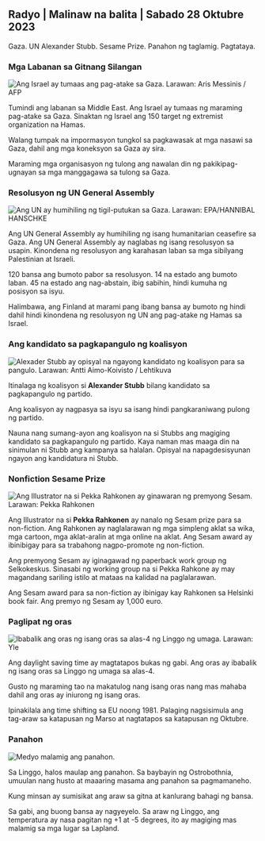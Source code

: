 ## Radyo \| Malinaw na balita \| Sabado 28 Oktubre 2023

Gaza. UN Alexander Stubb. Sesame Prize. Panahon ng taglamig. Pagtataya.

### Mga Labanan sa Gitnang Silangan

![Ang Israel ay tumaas ang pag-atake sa Gaza. Larawan: Aris Messinis / AFP](https://images.cdn.yle.fi/image/upload/c_crop,h_2880,w_5120,x_0,y_531/ar_1.7777777777777777,c_fill,g_faces,h_675/w_1_200.q_auto:eco/f_auto/fl_lossy/v1698410872/39-1192351653bb10bf0b47)

Tumindi ang labanan sa Middle East. Ang Israel ay tumaas ng maraming pag-atake sa Gaza. Sinaktan ng Israel ang 150 target ng extremist organization na Hamas.

Walang tumpak na impormasyon tungkol sa pagkawasak at mga nasawi sa Gaza, dahil ang mga koneksyon sa Gaza ay sira.

Maraming mga organisasyon ng tulong ang nawalan din ng pakikipag-ugnayan sa mga manggagawa sa tulong sa Gaza.

### Resolusyon ng UN General Assembly

![Ang UN ay humihiling ng tigil-putukan sa Gaza. Larawan: EPA/HANNIBAL HANSCHKE](https://images.cdn.yle.fi/image/upload/c_crop,h_3150,w_5600,x_0,y_268/ar_1.7777777777777777,c_fill,g_faces,h_6150/wd_faces,h_6105/wd_facesq_auto:eco/f_auto/fl_lossy/v1698499380/39-1192714653d0ab7d4d4c)

Ang UN General Assembly ay humihiling ng isang humanitarian ceasefire sa Gaza. Ang UN General Assembly ay naglabas ng isang resolusyon sa usapin. Kinondena ng resolusyon ang karahasan laban sa mga sibilyang Palestinian at Israeli.

120 bansa ang bumoto pabor sa resolusyon. 14 na estado ang bumoto laban. 45 na estado ang nag-abstain, ibig sabihin, hindi kumuha ng posisyon sa isyu.

Halimbawa, ang Finland at marami pang ibang bansa ay bumoto ng hindi dahil hindi kinondena ng resolusyon ng UN ang pag-atake ng Hamas sa Israel.

### Ang kandidato sa pagkapangulo ng koalisyon

![Alexader Stubb ay opisyal na ngayong kandidato ng koalisyon para sa pangulo. Larawan: Antti Aimo-Koivisto / Lehtikuva](https://images.cdn.yle.fi/image/upload/c_crop,h_2880,w_5120,x_0,y_287/ar_1.7777777777777777,c_fill,g_faces,h_d_617.0/q_auto:eco/f_auto/fl_lossy/v1698494219/39-1192698653cf6c267686)

Itinalaga ng koalisyon si **Alexander Stubb** bilang kandidato sa pagkapangulo ng partido.

Ang koalisyon ay nagpasya sa isyu sa isang hindi pangkaraniwang pulong ng partido.

Nauna nang sumang-ayon ang koalisyon na si Stubbs ang magiging kandidato sa pagkapangulo ng partido. Kaya naman mas maaga din na sinimulan ni Stubb ang kampanya sa halalan. Opisyal na napagdesisyunan ngayon ang kandidatura ni Stubb.

### Nonfiction Sesame Prize

![Ang Illustrator na si Pekka Rahkonen ay ginawaran ng premyong Sesam. Larawan: Pekka Rahkonen](https://images.cdn.yle.fi/image/upload/c_crop,h_861,w_1531,x_2,y_65/ar_1.7777777777777777,c_fill,g_faces,h_675,w_1200/dq_1200:eco/f_auto/fl_lossy/v1698504762/39-1192741653d1f5e2611a)

Ang Illustrator na si **Pekka Rahkonen** ay nanalo ng Sesam prize para sa non-fiction. Ang Rahkonen ay naglalarawan ng mga simpleng aklat sa wika, mga cartoon, mga aklat-aralin at mga online na aklat. Ang Sesam award ay ibinibigay para sa trabahong nagpo-promote ng non-fiction.

Ang premyong Sesam ay iginagawad ng paperback work group ng Selkokeskus. Sinasabi ng working group na si Pekka Rahkone ay may magandang sariling istilo at mataas na kalidad na paglalarawan.

Ang Sesam award para sa non-fiction ay ibinigay kay Rahkonen sa Helsinki book fair. Ang premyo ng Sesam ay 1,000 euro.

### Paglipat ng oras

![Ibabalik ang oras ng isang oras sa alas-4 ng Linggo ng umaga. Larawan: Yle](https://images.cdn.yle.fi/image/upload/c_crop,h_900,w_1600,x_0,y_0/ar_1.7777777777777777,c_fill,g_faces,h_675,w_1200/dpr_1.0/f_auto/fl_lossy/v1603530654/14-svyle-6142553197327452bd)

Ang daylight saving time ay magtatapos bukas ng gabi. Ang oras ay ibabalik ng isang oras sa Linggo ng umaga sa alas-4.

Gusto ng maraming tao na makatulog nang isang oras nang mas mahaba dahil ang oras ay iniurong ng isang oras.

Ipinakilala ang time shifting sa EU noong 1981. Palaging nagsisimula ang tag-araw sa katapusan ng Marso at nagtatapos sa katapusan ng Oktubre.

### Panahon

![Medyo malamig ang panahon.](https://images.cdn.yle.fi/image/upload/c_crop,h_1080,w_1919,x_0,y_0/ar_1.777777777777777,c_fill,g_faces,h_675,w_1200/dpr.0/q_auto:eco/f_auto/fl_lossy/v1698504972/39-1192742653d20d3625ce)

Sa Linggo, halos maulap ang panahon. Sa baybayin ng Ostrobothnia, umuulan nang husto at maaaring masama ang panahon sa pagmamaneho.

Kung minsan ay sumisikat ang araw sa gitna at kanlurang bahagi ng bansa.

Sa gabi, ang buong bansa ay nagyeyelo. Sa araw ng Linggo, ang temperatura ay nasa pagitan ng +1 at -5 degrees, ito ay magiging mas malamig sa mga lugar sa Lapland.